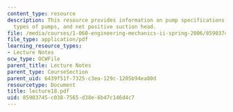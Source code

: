 ```yaml
---
content_type: resource
description: This resource provides information on pump specifications and requirements,
  types of pumps, and net positive suction head.
file: /media/courses/1-060-engineering-mechanics-ii-spring-2006/85903745c0387565d38e6b47c146d4c7_lecture18.pdf
file_type: application/pdf
learning_resource_types:
- Lecture Notes
ocw_type: OCWFile
parent_title: Lecture Notes
parent_type: CourseSection
parent_uid: 6439f51f-7325-c3ea-129c-1205b94ea80d
resourcetype: Document
title: lecture18.pdf
uid: 85903745-c038-7565-d38e-6b47c146d4c7
---
```

